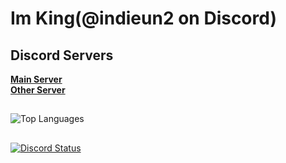 # Im King(@indieun2 on Discord)  
  
## Discord Servers  
[**Main Server**](https://discord.gg/bwVryfn8XP)  
[**Other Server**](https://discord.gg/skNbN4PU8Z)  

##  
![Top Languages](https://github-readme-stats.vercel.app/api/top-langs/?username=altf4brocmon&layout=compact&theme=radical)
##  
[![Discord Status](https://img.shields.io/endpoint?url=https://lanyard.cnrad.dev/api/1265476952639148218&logo=discord&logoColor=white&style=for-the-badge)](https://discord.com/users/1265476952639148218)

